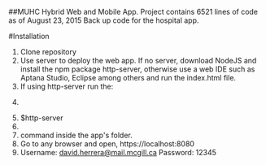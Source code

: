 ##MUHC Hybrid Web and Mobile App.
Project contains 6521 lines of code as of August 23, 2015
Back up code for the hospital app.

#Installation
1. Clone repository
2. Use server to deploy the web app. If no server, download NodeJS and install the npm package http-server, otherwise use a web IDE such as Aptana Studio, Eclipse among others and run the index.html file.
3. If using http-server run the:
4. <pre>
5. $http-server
6. </pre>
7. command inside the app's folder.
4. Go to any browser and open, https://localhost:8080
5. Username: david.herrera@mail.mcgill.ca Password: 12345
